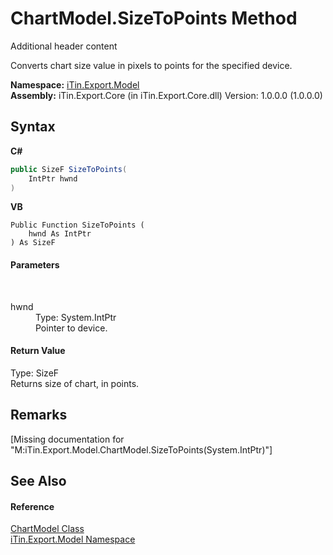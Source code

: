 # ChartModel.SizeToPoints Method 
Additional header content 

Converts chart size value in pixels to points for the specified device.

**Namespace:**&nbsp;<a href="N_iTin_Export_Model">iTin.Export.Model</a><br />**Assembly:**&nbsp;iTin.Export.Core (in iTin.Export.Core.dll) Version: 1.0.0.0 (1.0.0.0)

## Syntax

**C#**<br />
``` C#
public SizeF SizeToPoints(
	IntPtr hwnd
)
```

**VB**<br />
``` VB
Public Function SizeToPoints ( 
	hwnd As IntPtr
) As SizeF
```


#### Parameters
&nbsp;<dl><dt>hwnd</dt><dd>Type: System.IntPtr<br />Pointer to device.</dd></dl>

#### Return Value
Type: SizeF<br />Returns size of chart, in points.

## Remarks
\[Missing <remarks> documentation for "M:iTin.Export.Model.ChartModel.SizeToPoints(System.IntPtr)"\]

## See Also


#### Reference
<a href="T_iTin_Export_Model_ChartModel">ChartModel Class</a><br /><a href="N_iTin_Export_Model">iTin.Export.Model Namespace</a><br />